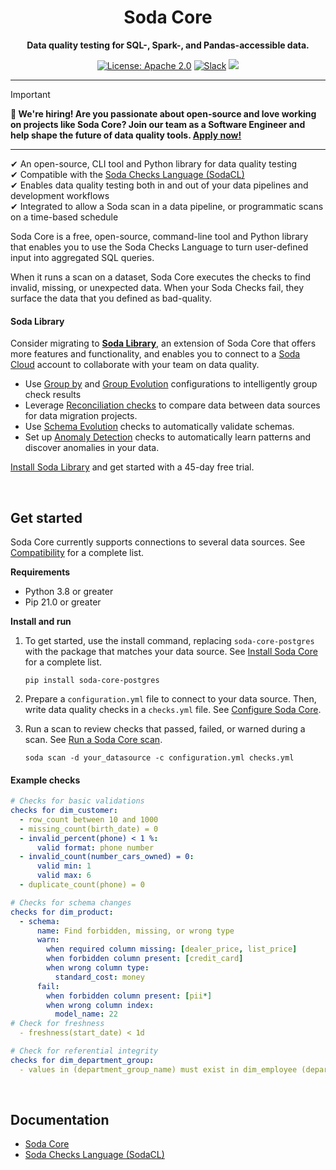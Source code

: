 
<h1 align="center">Soda Core</h1>
<p align="center"><b>Data quality testing for SQL-, Spark-, and Pandas-accessible data.</b></p>

<p align="center">
  <a href="https://github.com/sodadata/soda-core/blob/main/LICENSE"><img src="https://img.shields.io/badge/license-Apache%202-blue.svg" alt="License: Apache 2.0"></a>
  <a href="https://join.slack.com/t/soda-community/shared_invite/zt-m77gajo1-nXJF7JtbbRht2zwaiLb9pg"><img alt="Slack" src="https://img.shields.io/badge/chat-slack-green.svg"></a>
  <a href="#"><img src="https://static.pepy.tech/personalized-badge/soda-core?period=total&units=international_system&left_color=black&right_color=green&left_text=Downloads"></a>
</p>

<hr />

> [!IMPORTANT]  
> **🚀 We're hiring! Are you passionate about open-source and love working on projects like Soda Core? Join our team as a Software Engineer and help shape the future of data quality tools. [Apply now!](https://careers.soda.io/o/software-engineer-data-testing-python-data-engineering-mediorsenior?source=gh-core)**

<hr />

&#10004;  An open-source, CLI tool and Python library for data quality testing<br />
&#10004;  Compatible with the <a href="https://docs.soda.io/soda-cl/soda-cl-overview.html" target="_blank">Soda Checks Language (SodaCL)</a>  <br />
&#10004;  Enables data quality testing both in and out of your data pipelines and development workflows<br />
&#10004;  Integrated to allow a Soda scan in a data pipeline, or programmatic scans on a time-based schedule <br />


Soda Core is a free, open-source, command-line tool and Python library that enables you to use the Soda Checks Language to turn user-defined input into aggregated SQL queries. 

When it runs a scan on a dataset, Soda Core executes the checks to find invalid, missing, or unexpected data. When your Soda Checks fail, they surface the data that you defined as bad-quality.

#### Soda Library 

Consider migrating to **[Soda Library](https://docs.soda.io/soda/quick-start-sip.html)**, an extension of Soda Core that offers more features and functionality, and enables you to connect to a [Soda Cloud](https://docs.soda.io/soda-cloud/overview.html) account to collaborate with your team on data quality.
* Use [Group by](https://docs.soda.io/soda-cl/group-by.html) and [Group Evolution](https://docs.soda.io/soda-cl/group-evolution.html) configurations to intelligently group check results
* Leverage [Reconciliation checks](https://docs.soda.io/soda-cl/recon.html) to compare data between data sources for data migration projects.
* Use [Schema Evolution](https://docs.soda.io/soda-cl/schema.html#define-schema-evolution-checks) checks to automatically validate schemas.
* Set up [Anomaly Detection](https://docs.soda.io/soda-cl/anomaly-detection.html) checks to automatically learn patterns and discover anomalies in your data.

[Install Soda Library](https://docs.soda.io/soda-library/install.html) and get started with a 45-day free trial.

<br />

## Get started

Soda Core currently supports connections to several data sources. See [Compatibility](/docs/installation.md#compatibility) for a complete list.

**Requirements**
* Python 3.8 or greater
* Pip 21.0 or greater


**Install and run**
1. To get started, use the install command, replacing `soda-core-postgres` with the package that matches your data source.  See [Install Soda Core](/docs/installation.md) for a complete list.<br />
    ```shell
    pip install soda-core-postgres
    ```

2. Prepare a `configuration.yml` file to connect to your data source. Then, write data quality checks in a `checks.yml` file. See [Configure Soda Core](/docs/configuration.md).

3. Run a scan to review checks that passed, failed, or warned during a scan. See [Run a Soda Core scan](/docs/scan-core.md).
    ```shell
    soda scan -d your_datasource -c configuration.yml checks.yml
    ```

#### Example checks
```yaml
# Checks for basic validations
checks for dim_customer:
  - row_count between 10 and 1000
  - missing_count(birth_date) = 0
  - invalid_percent(phone) < 1 %:
      valid format: phone number
  - invalid_count(number_cars_owned) = 0:
      valid min: 1
      valid max: 6
  - duplicate_count(phone) = 0

# Checks for schema changes
checks for dim_product:
  - schema:
      name: Find forbidden, missing, or wrong type
      warn:
        when required column missing: [dealer_price, list_price]
        when forbidden column present: [credit_card]
        when wrong column type:
          standard_cost: money
      fail:
        when forbidden column present: [pii*]
        when wrong column index:
          model_name: 22
# Check for freshness 
  - freshness(start_date) < 1d

# Check for referential integrity
checks for dim_department_group:
  - values in (department_group_name) must exist in dim_employee (department_name)
```
<br />

## Documentation

* [Soda Core](/docs/overview-main.md)
* [Soda Checks Language (SodaCL)](https://docs.soda.io/soda-cl/soda-cl-overview.html)

